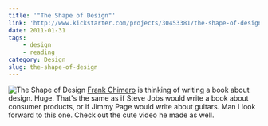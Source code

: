 ```yaml
---
title: '"The Shape of Design"'
link: 'http://www.kickstarter.com/projects/30453381/the-shape-of-design'
date: 2011-01-31
tags:
    - design
    - reading
category: Design
slug: the-shape-of-design
---
```


![](http://www.frankchimero.com/dropbox/shapeofdesign/book.jpg "The Shape of Design")
[Frank Chimero](http://frankchimero.com) is thinking of writing a book about design. Huge. That's
the same as if Steve Jobs would write a book about consumer products, or if Jimmy Page would write
about guitars. Man I look forward to this one. Check out the cute video he made as well.
